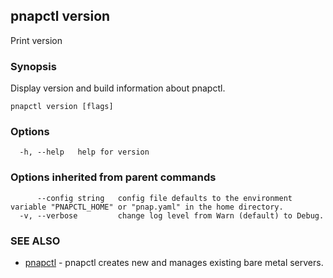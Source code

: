 ## pnapctl version

Print version

### Synopsis

Display version and build information about pnapctl.

```
pnapctl version [flags]
```

### Options

```
  -h, --help   help for version
```

### Options inherited from parent commands

```
      --config string   config file defaults to the environment variable "PNAPCTL_HOME" or "pnap.yaml" in the home directory.
  -v, --verbose         change log level from Warn (default) to Debug.
```

### SEE ALSO

* [pnapctl](pnapctl.md)	 - pnapctl creates new and manages existing bare metal servers.


